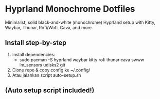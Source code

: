 # Hyprland Monochrome Dotfiles

Minimalist, solid black-and-white (monochrome) Hyprland setup with Kitty, Waybar, Thunar, Rofi/Wofi, Cava, and more.

## Install step-by-step

1. Install dependencies:
   - sudo pacman -S hyprland waybar kitty rofi thunar cava swww lm_sensors udisks2 git
2. Clone repo & copy config ke ~/.config/
3. Atau jalankan script auto-setup.sh

## (Auto setup script included!)
